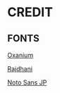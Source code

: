 # CREDIT
## FONTS
[Oxanium](https://fonts.google.com/specimen/Oxanium)

[Rajdhani](https://fonts.google.com/specimen/Rajdhani)

[Noto Sans JP](https://fonts.google.com/noto/specimen/Noto+Sans+JP)
